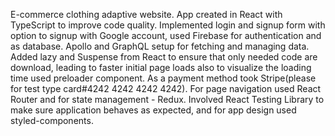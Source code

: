 E-commerce clothing adaptive website. App created in React with TypeScript to improve code quality. Implemented login and signup form with option to signup with Google account, used Firebase for authentication and as database. Apollo and GraphQL setup for fetching and managing data. Added lazy and Suspense from React to ensure that only needed code are download, leading to faster initial page loads also to visualize the loading time used preloader component. As a payment method took Stripe(please for test type card#4242 4242 4242 4242). For page navigation used React Router and for state management - Redux. Involved React Testing Library to make sure application behaves as expected, and for app design used styled-components.
